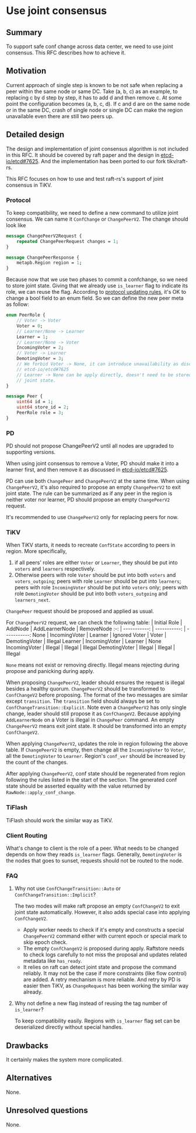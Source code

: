 # Use joint consensus

## Summary

To support safe conf change across data center, we need to use joint consensus.
This RFC describes how to achieve it.

## Motivation

Current approach of single step is known to be not safe when replacing a peer
within the same node or same DC. Take (a, b, c) as an example, to replacing c
by d step by step, it has to add d and then remove c. At some point the
configuration becomes (a, b, c, d). If c and d are on the same node or in the
same DC, crash of single node or single DC can make the region unavailable even
there are still two peers up.

## Detailed design

The design and implementation of joint consensus algorithm is not included in
this RFC. It should be covered by raft paper and the design in
[etcd-io/etcd#7625](https://github.com/etcd-io/etcd/issues/7625). And the
implementation has been ported to our fork tikv/raft-rs.

This RFC focuses on how to use and test raft-rs's support of joint consensus in
TiKV.

### Protocol

To keep compatibility, we need to define a new command to utilize joint
consensus. We can name it `ConfChange` or `ChangePeerV2`. The change should
look like

```protobuf
message ChangePeerV2Request {
    repeated ChangePeerRequest changes = 1;
}

message ChangePeerResponse {
    metapb.Region region = 1;
}
```

Because now that we use two phases to commit a confchange, so we need to store
joint state. Giving that we already use `is_learner` flag to indicate its role,
we can reuse the flag. According to [protocol updating rules][1], it's OK to
change a bool field to an enum field. So we can define the new peer meta as
follow:

```protobuf
enum PeerRole {
    // Voter -> Voter
    Voter = 0;
    // Learner/None -> Learner
    Learner = 1;
    // Learner/None -> Voter
    IncomingVoter = 2;
    // Voter -> Learner
    DemotingVoter = 3;
    // We forbid Voter -> None, it can introduce unavailability as discussed in
    // etcd-io/etcd#7625
    // Learner -> None can be apply directly, doesn't need to be stored as
    // joint state.
}

message Peer {
    uint64 id = 1;
    uint64 store_id = 2;
    PeerRole role = 3;
}
```

### PD

PD should not propose ChangePeerV2 until all nodes are upgraded to supporting
versions.

When using joint consensus to remove a Voter, PD should make it into a learner
first, and then remove it as discussed in [etcd-io/etcd#7625](https://github.com/etcd-io/etcd/issues/7625).

PD can use both `ChangePeer` and `ChangePeerV2` at the same time. When using
`ChangePeerV2`, it's also required to propose an empty `ChangePeerV2` to exit
joint state. The rule can be summarized as if any peer in the region is neither
voter nor learner, PD should propose an empty `ChangePeerV2` request.

It's recommended to use `ChangePeerV2` only for replacing peers for now.

### TiKV

When TiKV starts, it needs to recreate `ConfState` according to peers in
region. More specifically,

1. if all peers' roles are either `Voter` or `Learner`, they should be put into
    `voters` and `learners` respectively.
1. Otherwise peers with role `Voter` should be put into both `voters` and
    `voters_outgoing`; peers with role `Learner` should be put into `learners`;
    peers with role `IncomingVoter` should be put into `voters` only; peers
    with role `DemotingVoter` should be put into both `voters_outgoing` and
    `learners_next`.

`ChangePeer` request should be proposed and applied as usual.

For `ChangePeerV2` request, we can check the following table:
| Initial Role | AddNode | AddLearnerNode | RemoveNode
:-: | -----------: | -----------: | -----------:
None | IncomingVoter | Learner | Ignored
Voter | Voter | DemotingVoter | Illegal
Learner | IncomingVoter | Learner | None
IncomingVoter | Illegal | Illegal | Illegal
DemotingVoter | Illegal | Illegal | Illegal

`None` means not exist or removing directly. Illegal means rejecting during
propose and panicking during apply.

When proposing `ChangePeerV2`, leader should ensures the request is illegal
besides a healthy quorum. `ChangePeerV2` should be transformed to
`ConfChangeV2` before proposing. The format of the two messages are similar
except `transition`. The `transition` field should always be set to
`ConfChangeTransition::Explicit`. Note even a `ChangePeerV2` has only single
change, leader should still propose it as `ConfChangeV2`. Because applying
`AddLearnerNode` on a Voter is illegal in `ChangePeer` command. An empty
`ChangePeerV2` means exit joint state. It should be transformed into an empty
`ConfChangeV2`.

When applying `ChangePeerV2`, updates the role in region following the above
table. If `ChangePeerV2` is empty, then change all the `IncomingVoter` to
`Voter`, all the `DemotingVoter` to `Learner`. Region's `conf_ver` should be
increased by the count of the changes.

After applying `ChangePeerV2`, conf state should be regenerated from region
following the rules listed in the start of the section. The generated conf
state should be asserted equality with the value returned by
`RawNode::apply_conf_change`.

### TiFlash

TiFlash should work the similar way as TiKV.

### Client Routing

What's change to client is the role of a peer. What needs to be changed depends
 on how they reads `is_learner` flags. Generally, `DemotingVoter` is the nodes
 that goes to sunset, requests should not be routed to the node.

### FAQ

1. Why not use `ConfChangeTransition::Auto` or `ConfChangeTransition::Implicit`?

    The two modes will make raft propose an empty `ConfChangeV2` to exit joint
    state automatically.  However, it also adds special case into applying
    `ConfChangeV2`.

    - Apply worker needs to check if it's empty and constructs a special
        `ChangePeerV2` command either with current epoch or special mark to
        skip epoch check.
    - The empty `ConfChangeV2` is proposed during apply. Raftstore needs to
        check logs carefully to not miss the proposal and updates related
        metadata like `has_ready`.
    - It relies on raft can detect joint state and propose the command
        reliably. It may not be the case if more constraints (like flow
        control) are added. A retry mechanism is more reliable. And retry by PD
        is easier then TiKV, as `ChangeRequest` has been working the similar
        way already.

1. Why not define a new flag instead of reusing the tag number of `is_learner`?

    To keep compatibility easily. Regions with `is_learner` flag set can be
    deserialized directly without special handles.

## Drawbacks

It certainly makes the system more complicated.

## Alternatives

None.

## Unresolved questions

None.

[1]: https://developers.google.com/protocol-buffers/docs/proto3#updating
